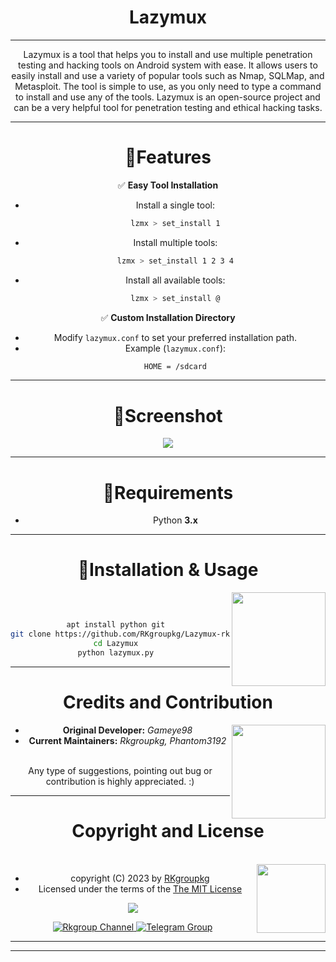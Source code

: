 <div align="center">
<h1>Lazymux<br></h1>

------

Lazymux is a tool that helps you to install and use multiple penetration testing and hacking tools on Android system with ease. It allows users to easily install and use a variety of popular tools such as Nmap, SQLMap, and Metasploit. The tool is simple to use, as you only need to type a command to install and use any of the tools. Lazymux is an open-source project and can be a very helpful tool for penetration testing and ethical hacking tasks.

------

# 🚀Features  

✅ **Easy Tool Installation**  
- Install a single tool:  
  ```bash
  lzmx > set_install 1
  ```  
- Install multiple tools:  
  ```bash
  lzmx > set_install 1 2 3 4
  ```  
- Install all available tools:  
  ```bash
  lzmx > set_install @
  ```  

✅ **Custom Installation Directory**  
- Modify `lazymux.conf` to set your preferred installation path.  
- Example (`lazymux.conf`):  
  ```bash
  HOME = /sdcard
  ```

------

# 📸Screenshot  
<img src="core/lazymux_4.png">  

------

# 📌Requirements  

- Python **3.x**  

------

# 🔧Installation & Usage  

<img src="https://telegra.ph/file/03a650af46de1bcc27756.png" align="right" width="150">

<br>

```bash

apt install python git  
git clone https://github.com/RKgroupkg/Lazymux-rk.git 
cd Lazymux  
python lazymux.py  
```

------

# Credits and Contribution
  
<img src="https://telegra.ph/file/b26313d73e4d05de84a85.png" align="right" width="150">
 
- **Original Developer:** *Gameye98*  
- **Current Maintainers:** *Rkgroupkg, Phantom3192*

<br>
Any type of suggestions, pointing out bug or contribution is highly appreciated. :)
</p> 

---
<div align="center">
<h1><b>Copyright and License</b></h1>
</div>
<br>
<img src="https://telegra.ph/file/b5850b957f081cfe5f0a6.png" align="right" width="110">
  

* copyright (C) 2023 by [RKgroupkg](https://github.com/RKgroupkg)
* Licensed under the terms of the [The MIT License](https://github.com/RKgroupkg/Pyrogram-Bot/blob/main/LICENSE)

<div align="center">
<img src="https://img.shields.io/badge/License-MIT-green.svg" align="center">
</div>




<p align="center">
  <a href="https://t.me/rkgroup_update">
    <img src="https://img.shields.io/static/v1?label=Join&message=Telegram%20Channel&color=blueviolet&style=for-the-badge&logo=telegram&logoColor=white" alt="Rkgroup Channel" />
  </a>
  <a href="https://telegram.me/Rkgroup_helpbot">
    <img src="https://img.shields.io/static/v1?label=Join&message=Telegram%20Group&color=blueviolet&style=for-the-badge&logo=telegram&logoColor=white" alt="Telegram Group" />
  </a>
</p>


-------
-------
